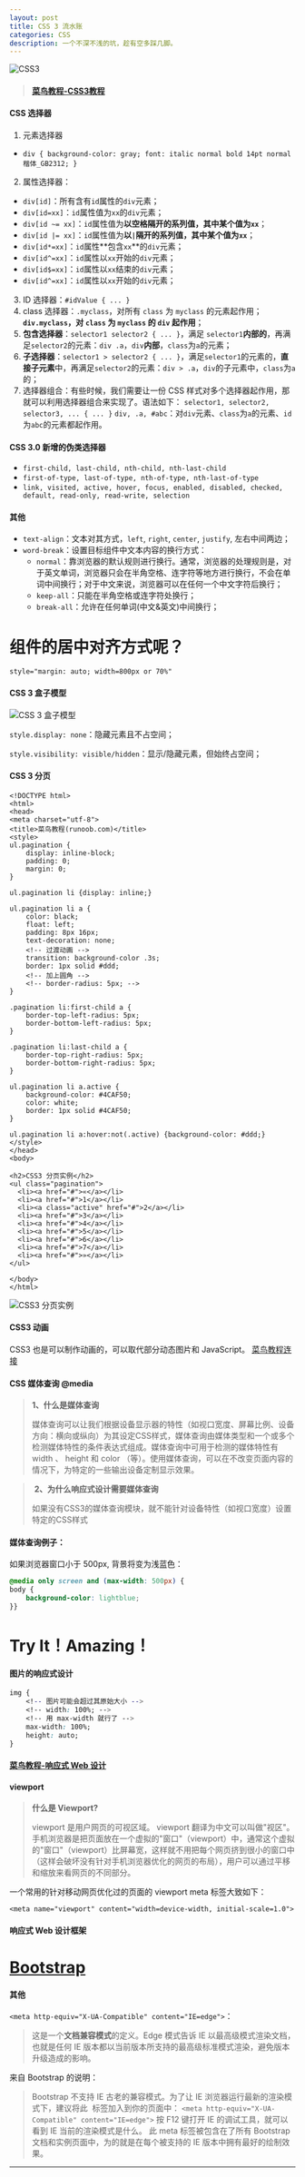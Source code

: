 ```yaml
---
layout: post
title: CSS 3 流水账
categories: CSS
description: 一个不深不浅的坑，趁有空多踩几脚。
---
```


![CSS3](http://upload-images.jianshu.io/upload_images/658453-71b77d2f1a68caf0.png?imageMogr2/auto-orient/strip%7CimageView2/2/w/1240)

> #### [菜鸟教程-CSS3教程](http://www.runoob.com/css/css-tutorial.html)

#### CSS 选择器
1. 元素选择器
  * `div {
		background-color: gray;
		font: italic normal bold 14pt normal 楷体_GB2312;
	}`
2. 属性选择器：
  * `div[id]`：所有含有`id`属性的`div`元素；
  * `div[id=xx]`：`id`属性值为`xx`的`div`元素；
  * `div[id ~= xx]`：`id`属性值为**以空格隔开的系列值，其中某个值为`xx`**；
  * `div[id |= xx]`：`id`属性值为**以`|`隔开的系列值，其中某个值为`xx`**；
  * `div[id*=xx]`：`id`属性**包含`xx`**的`div`元素；
  * `div[id^=xx]`：`id`属性以`xx`开始的`div`元素；
  * `div[id$=xx]`：`id`属性以`xx`结束的`div`元素；
  * `div[id^=xx]`：`id`属性以`xx`开始的`div`元素；
3. ID 选择器：`#idValue { ... }`
4. class 选择器：`.myclass`，对所有 `class` 为 `myclass` 的元素起作用；**`div.myclass`，对 `class` 为 `myclass` 的 `div` 起作用**；
5. **包含选择器**：`selector1 selector2 { ... }`，满足 `selector1`**内部的**，再满足`selector2`的元素：`div .a`，`div`**内部**，`class`为`a`的元素；
6. **子选择器**：`selector1 > selector2 { ... }`，满足`selector1`的元素的，**直接子元素**中，再满足`selector2`的元素：`div > .a`，`div`的子元素中，`class`为`a`的；
7. 选择器组合：有些时候，我们需要让一份 CSS 样式对多个选择器起作用，那就可以利用选择器组合来实现了。语法如下：
`selector1, selector2, selector3, ... { ... }`
`div, .a, #abc`：对`div`元素、`class`为`a`的元素、`id`为`abc`的元素都起作用。

#### CSS 3.0 新增的伪类选择器
* `first-child, last-child, nth-child, nth-last-child`
* `first-of-type, last-of-type, nth-of-type, nth-last-of-type`
* `link, visited, active, hover, focus, enabled, disabled, checked, default, read-only, read-write, selection`

#### 其他
* `text-align`：文本对其方式，`left`, `right`, `center`, `justify`, 左右中间两边；
* `word-break`：设置目标组件中文本内容的换行方式：
  * `normal`：靠浏览器的默认规则进行换行。通常，浏览器的处理规则是，对于英文单词，浏览器只会在半角空格、连字符等地方进行换行，不会在单词中间换行；对于中文来说，浏览器可以在任何一个中文字符后换行；
  * `keep-all`：只能在半角空格或连字符处换行；
  * `break-all`：允许在任何单词(中文&英文)中间换行；

# 组件的居中对齐方式呢？
`style="margin: auto; width=800px or 70%"`

#### CSS 3 盒子模型
![CSS 3 盒子模型](http://upload-images.jianshu.io/upload_images/658453-b524c053fedc1b26.png?imageMogr2/auto-orient/strip%7CimageView2/2/w/1240)

`style.display: none`：隐藏元素且不占空间；

`style.visibility: visible/hidden`：显示/隐藏元素，但始终占空间；

#### CSS 3 分页
	<!DOCTYPE html>
	<html>
	<head>
	<meta charset="utf-8"> 
	<title>菜鸟教程(runoob.com)</title> 
	<style>
	ul.pagination {
		display: inline-block;
		padding: 0;
		margin: 0;
	}

	ul.pagination li {display: inline;}

	ul.pagination li a {
		color: black;
		float: left;
		padding: 8px 16px;
		text-decoration: none;
		<!-- 过渡动画 -->
		transition: background-color .3s;
		border: 1px solid #ddd;
		<!-- 加上圆角 -->
		<!-- border-radius: 5px; -->
	}

	.pagination li:first-child a {
		border-top-left-radius: 5px;
		border-bottom-left-radius: 5px;
	}

	.pagination li:last-child a {
		border-top-right-radius: 5px;
		border-bottom-right-radius: 5px;
	}

	ul.pagination li a.active {
		background-color: #4CAF50;
		color: white;
		border: 1px solid #4CAF50;
	}

	ul.pagination li a:hover:not(.active) {background-color: #ddd;}
	</style>
	</head>
	<body>

	<h2>CSS3 分页实例</h2>
	<ul class="pagination">
	  <li><a href="#">«</a></li>
	  <li><a href="#">1</a></li>
	  <li><a class="active" href="#">2</a></li>
	  <li><a href="#">3</a></li>
	  <li><a href="#">4</a></li>
	  <li><a href="#">5</a></li>
	  <li><a href="#">6</a></li>
	  <li><a href="#">7</a></li>
	  <li><a href="#">»</a></li>
	</ul>

	</body>
	</html>

![CSS3 分页实例](http://upload-images.jianshu.io/upload_images/658453-459abbd973f808f7.png?imageMogr2/auto-orient/strip%7CimageView2/2/w/1240)

#### CSS3 动画
CSS3 也是可以制作动画的，可以取代部分动态图片和 JavaScript。
[菜鸟教程连接](http://www.runoob.com/css3/css3-animations.html)

#### CSS 媒体查询 @media
> **1、什么是媒体查询**
>
> 媒体查询可以让我们根据设备显示器的特性（如视口宽度、屏幕比例、设备方向：横向或纵向）为其设定CSS样式，媒体查询由媒体类型和一个或多个检测媒体特性的条件表达式组成。媒体查询中可用于检测的媒体特性有 width 、 height 和 color （等）。使用媒体查询，可以在不改变页面内容的情况下，为特定的一些输出设备定制显示效果。

> **2、为什么响应式设计需要媒体查询**
>
> 如果没有CSS3的媒体查询模块，就不能针对设备特性（如视口宽度）设置特定的CSS样式

#### 媒体查询例子：

如果浏览器窗口小于 500px, 背景将变为浅蓝色：

```css
@media only screen and (max-width: 500px) {    
body { 
	background-color: lightblue; 
}}
```

# Try It！Amazing！

#### 图片的响应式设计

```css
img {
	<!-- 图片可能会超过其原始大小 -->
    <!-- width: 100%; -->
	<!-- 用 max-width 就行了 -->
	max-width: 100%;
    height: auto;
}
```

#### [菜鸟教程-响应式 Web 设计](http://www.runoob.com/css/css-rwd-intro.html)

#### viewport

> **什么是 Viewport?**
>
> viewport 是用户网页的可视区域。
viewport 翻译为中文可以叫做"视区"。
手机浏览器是把页面放在一个虚拟的"窗口"（viewport）中，通常这个虚拟的"窗口"（viewport）比屏幕宽，这样就不用把每个网页挤到很小的窗口中（这样会破坏没有针对手机浏览器优化的网页的布局），用户可以通过平移和缩放来看网页的不同部分。

一个常用的针对移动网页优化过的页面的 viewport meta 标签大致如下：

`<meta name="viewport" content="width=device-width, initial-scale=1.0">`

#### 响应式 Web 设计框架

# [Bootstrap](http://www.bootcss.com/)

#### 其他

`<meta http-equiv="X-UA-Compatible" content="IE=edge">`：

> 这是一个**文档兼容模式**的定义。Edge 模式告诉 IE 以最高级模式渲染文档，也就是任何 IE 版本都以当前版本所支持的最高级标准模式渲染，避免版本升级造成的影响。

来自 Bootstrap 的说明：

> Bootstrap 不支持 IE 古老的兼容模式。为了让 IE 浏览器运行最新的渲染模式下，建议将此 <meta> 标签加入到你的页面中：
`<meta http-equiv="X-UA-Compatible" content="IE=edge">`
按 F12 键打开 IE 的调试工具，就可以看到 IE 当前的渲染模式是什么。
此 meta 标签被包含在了所有 Bootstrap 文档和实例页面中，为的就是在每个被支持的 IE 版本中拥有最好的绘制效果。

---